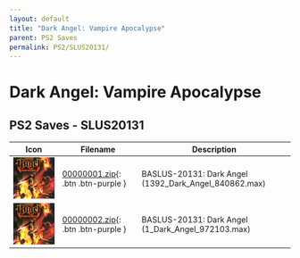 ```yaml
---
layout: default
title: "Dark Angel: Vampire Apocalypse"
parent: PS2 Saves
permalink: PS2/SLUS20131/
---
```

# Dark Angel: Vampire Apocalypse

## PS2 Saves - SLUS20131

| Icon | Filename | Description |
|------|----------|-------------|
| ![Dark Angel: Vampire Apocalypse](icon0.png) | [00000001.zip](00000001.zip){: .btn .btn-purple } | BASLUS-20131: Dark Angel (1392_Dark_Angel_840862.max) |
| ![Dark Angel: Vampire Apocalypse](icon0.png) | [00000002.zip](00000002.zip){: .btn .btn-purple } | BASLUS-20131: Dark Angel (1_Dark_Angel_972103.max) |
